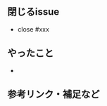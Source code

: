 ## 閉じるissue
- close #xxx

## やったこと
- 

<!--
## やっていないこと・困っていること
- 
-->

<!--
## スクリーンショット

-->

## 参考リンク・補足など
